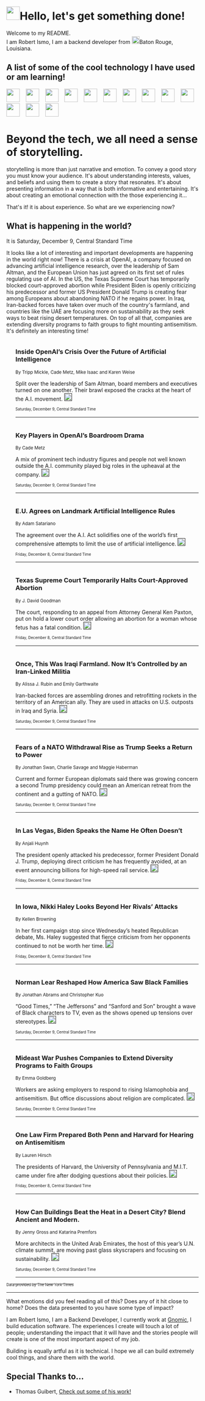 <h1><img src="https://emojis.slackmojis.com/emojis/images/1643514375/3493/hot-coffee.gif?1643514375" width="35"/>Hello, let's get something done!</h1>

<p>Welcome to my README.<br/>
I am Robert Ismo, I am a backend developer from <img src="https://emojis.slackmojis.com/emojis/images/1638395689/50435/moulin_rouge.png?1638395689" width="20"/>Baton Rouge, Louisiana.</p>
<h2>A list of some of the cool technology I have used or am learning!</h2>
<p>
<img src="https://emojis.slackmojis.com/emojis/images/1643516091/21142/meow_bongotap.gif?1643516091" width="35" alt="">
<img src="https://img.shields.io/badge/Favorite%20Frontend%20Framework-SvelteKit-f83903" alt="">
<img src="https://img.shields.io/badge/Second%20Favorite-Vue-40b581" alt="">
<img src="https://img.shields.io/badge/Most%20Used%20Runtime-Nodejs-78b061" alt="">
<img src="https://emojis.slackmojis.com/emojis/images/1643517416/34482/fire.gif?1643517416" width="35" alt="">
<img src="https://img.shields.io/badge/Javascript%20But%20Better-Typescript-0078ca" alt="">
<img src="https://img.shields.io/badge/Favorite%20Language-Elixir-3e244d" alt="">
<img src="https://img.shields.io/badge/Containerize%20Everything-Docker-6ac9ef" alt="">
<img src="https://emojis.slackmojis.com/emojis/images/1643514596/5999/meow_party.gif?1643514596" width="35" alt="">
<img src="https://img.shields.io/badge/API%20Love%20Language-Graphql-de32a5" alt="">
<img src="https://img.shields.io/badge/Our%20Favorite%20Version%20Controller-Git-e94f33" alt="">
<img src="https://img.shields.io/badge/Favorite%20Database-Redis-d42d1d" alt="">
<img src="https://emojis.slackmojis.com/emojis/images/1643514559/5584/deployparrot.gif?1643514559" width="35" alt="">
<img src="https://img.shields.io/badge/Container%20Interstate-RabbitMQ-f66200" alt="">
<img src="https://img.shields.io/badge/Gotta%20Learn-Kubernetes-316adf" alt="">
<img src="https://img.shields.io/badge/Really%20Mature%20Now-WASM-654fef" alt="">
<img src="https://emojis.slackmojis.com/emojis/images/1666642497/61942/dance_vibe.gif?1666642497" width="35" alt="">
<img src="https://img.shields.io/badge/For%20My%20M1-ARM64-657d96" alt="">
<img src="https://img.shields.io/badge/Loving%20This%20So%20Much-TailwindCSS-17bcb5" alt="">
<img src="https://img.shields.io/badge/Cool%20Build%20Tool-Vite-f9cb24" alt="">
<img src="https://emojis.slackmojis.com/emojis/images/1669231376/62819/working-on-it.gif?1669231376" width="35" alt="">
<img src="https://img.shields.io/badge/Fun%20and%20Easy%20Database-MongoDB-5f8c49" alt="">
<img src="https://img.shields.io/badge/JS%20Life%20Support-NPM-c73737" alt="">
<img src="https://img.shields.io/badge/I%20Liked%20It-DynamoDB-0073b9" alt="">
<img src="https://emojis.slackmojis.com/emojis/images/1643514045/46/question.gif?1643514045" width="35" alt="">
<img src="https://img.shields.io/badge/cool-React-60d6f9" alt="">
<img src="https://img.shields.io/badge/Future%20Big%20Project-Lambda-f37e00" alt="">
<img src="https://img.shields.io/badge/NPM%20But%20Better-PNPM-f1aa07" alt="">
<img src="https://emojis.slackmojis.com/emojis/images/1643514943/9662/fbwow.gif?1643514943" width="35" alt="">
<img src="https://img.shields.io/badge/First%20Language-C-662079" alt="">
<img src="https://img.shields.io/badge/Where%20I%20Deploy%20Frontend-Vercel-000000" alt="">
<img src="https://img.shields.io/badge/Who%20Does%20not%20Want%20an%20App-Swift-f9492a" alt="">
<img src="https://emojis.slackmojis.com/emojis/images/1643514058/151/javascript.png?1643514058" width="35" alt="">
<img src="https://img.shields.io/badge/cool-Python-fbd542" alt="">
<img src="https://img.shields.io/badge/Favorite%20Something-Stripe-656cdc" alt="">
<img src="https://img.shields.io/badge/Of%20Course-HTML5-ed6327" alt="">
<img src="https://emojis.slackmojis.com/emojis/images/1660415405/60731/bomb.gif?1660415405" width="35" alt="">
<img src="https://img.shields.io/badge/hate-CSS-2964ec" alt="">
<img src="https://img.shields.io/badge/Learning-CircleCI-141215" alt="">
<img src="https://img.shields.io/badge/Learning-Rust-fbbb3b" alt="">
<img src="https://emojis.slackmojis.com/emojis/images/1660415397/60712/writing-hand.gif?1660415397" width="35" alt="">
<img src="https://img.shields.io/badge/Dev%20Browser%20of%20Choice-Firefox-cc4e26" alt="">
<img src="https://img.shields.io/badge/Recoverying%20From%20Windows-UNIX-1781e3" alt="">
<img src="https://img.shields.io/badge/LOVE-LogSeq-90c1c2" alt="">
<img src="https://emojis.slackmojis.com/emojis/images/1643514066/223/kirby.gif?1643514066" width="35" alt="">
<img src="https://img.shields.io/badge/Daily%20Driver-MacOS-e6e6e8" alt="">
<img src="https://img.shields.io/badge/Git%20Server-Github-000000" alt="">
<img src="https://img.shields.io/badge/enjoyable-EC2-f17428" alt="">
<img src="https://emojis.slackmojis.com/emojis/images/1643514239/2069/excited.gif?1643514239" width="35" alt="">
</p>
<h1>Beyond the tech, we all need a sense of storytelling.</h1>
<p>storytelling is more than just narrative and emotion. To convey a good story you must know your audience. It's about understanding interests, values, and beliefs and using them to create a story that resonates. It's about presenting information in a way that is both informative and entertaining. It's about creating an emotional connection with the those experiencing it...</p>
<p>That's it! it is about experience. So what are we experiencing now?</p>
<h2>What is happening in the world?</h2>
<p>It is Saturday, December 9, Central Standard Time</p>
<p>
It looks like a lot of interesting and important developments are happening in the world right now! There is a crisis at OpenAI, a company focused on advancing artificial intelligence research, over the leadership of Sam Altman, and the European Union has just agreed on its first set of rules regulating use of AI. In the US, the Texas Supreme Court has temporarily blocked court-approved abortion while President Biden is openly criticizing his predecessor and former US President Donald Trump is creating fear among Europeans about abandoning NATO if he regains power. In Iraq, Iran-backed forces have taken over much of the country&#39;s farmland, and countries like the UAE are focusing more on sustainability as they seek ways to beat rising desert temperatures. On top of all that, companies are extending diversity programs to faith groups to fight mounting antisemitism. It&#39;s definitely an interesting time!</p>
<ol>
<img src="https://img.shields.io/badge/-technology-blue" alt="">
<h3>Inside OpenAI’s Crisis Over the Future of Artificial Intelligence</h3>
<sub>By Tripp Mickle, Cade Metz, Mike Isaac and Karen Weise</sub>
<p>Split over the leadership of Sam Altman, board members and executives turned on one another. Their brawl exposed the cracks at the heart of the A.I. movement.  <a href=""><img src="https://developer.nytimes.com/files/poweredby_nytimes_30b.png?v=1583354208352" height="20"></a></p>
<sub><sub>Saturday, December 9, Central Standard Time</sub></sub>
<hr/>
<img src="https://img.shields.io/badge/-technology-blue" alt="">
<h3>Key Players in OpenAI’s Boardroom Drama</h3>
<sub>By Cade Metz</sub>
<p>A mix of prominent tech industry figures and people not well known outside the A.I. community played big roles in the upheaval at the company.  <a href=""><img src="https://developer.nytimes.com/files/poweredby_nytimes_30b.png?v=1583354208352" height="20"></a></p>
<sub><sub>Saturday, December 9, Central Standard Time</sub></sub>
<hr/>
<img src="https://img.shields.io/badge/-technology-blue" alt="">
<h3>E.U. Agrees on Landmark Artificial Intelligence Rules</h3>
<sub>By Adam Satariano</sub>
<p>The agreement over the A.I. Act solidifies one of the world’s first comprehensive attempts to limit the use of artificial intelligence.  <a href=""><img src="https://developer.nytimes.com/files/poweredby_nytimes_30b.png?v=1583354208352" height="20"></a></p>
<sub><sub>Friday, December 8, Central Standard Time</sub></sub>
<hr/>
<img src="https://img.shields.io/badge/-us-blue" alt="">
<h3>Texas Supreme Court Temporarily Halts Court-Approved Abortion</h3>
<sub>By J. David Goodman</sub>
<p>The court, responding to an appeal from Attorney General Ken Paxton, put on hold a lower court order allowing an abortion for a woman whose fetus has a fatal condition.  <a href=""><img src="https://developer.nytimes.com/files/poweredby_nytimes_30b.png?v=1583354208352" height="20"></a></p>
<sub><sub>Friday, December 8, Central Standard Time</sub></sub>
<hr/>
<img src="https://img.shields.io/badge/-world-blue" alt="">
<h3>Once, This Was Iraqi Farmland. Now It’s Controlled by an Iran-Linked Militia</h3>
<sub>By Alissa J. Rubin and Emily Garthwaite</sub>
<p>Iran-backed forces are assembling drones and retrofitting rockets in the territory of an American ally. They are used in attacks on U.S. outposts in Iraq and Syria.  <a href=""><img src="https://developer.nytimes.com/files/poweredby_nytimes_30b.png?v=1583354208352" height="20"></a></p>
<sub><sub>Saturday, December 9, Central Standard Time</sub></sub>
<hr/>
<img src="https://img.shields.io/badge/-us-blue" alt="">
<h3>Fears of a NATO Withdrawal Rise as Trump Seeks a Return to Power</h3>
<sub>By Jonathan Swan, Charlie Savage and Maggie Haberman</sub>
<p>Current and former European diplomats said there was growing concern a second Trump presidency could mean an American retreat from the continent and a gutting of NATO.  <a href=""><img src="https://developer.nytimes.com/files/poweredby_nytimes_30b.png?v=1583354208352" height="20"></a></p>
<sub><sub>Saturday, December 9, Central Standard Time</sub></sub>
<hr/>
<img src="https://img.shields.io/badge/-us-blue" alt="">
<h3>In Las Vegas, Biden Speaks the Name He Often Doesn’t</h3>
<sub>By Anjali Huynh</sub>
<p>The president openly attacked his predecessor, former President Donald J. Trump, deploying direct criticism he has frequently avoided, at an event announcing billions for high-speed rail service.  <a href=""><img src="https://developer.nytimes.com/files/poweredby_nytimes_30b.png?v=1583354208352" height="20"></a></p>
<sub><sub>Friday, December 8, Central Standard Time</sub></sub>
<hr/>
<img src="https://img.shields.io/badge/-us-blue" alt="">
<h3>In Iowa, Nikki Haley Looks Beyond Her Rivals’ Attacks</h3>
<sub>By Kellen Browning</sub>
<p>In her first campaign stop since Wednesday’s heated Republican debate, Ms. Haley suggested that fierce criticism from her opponents continued to not be worth her time.  <a href=""><img src="https://developer.nytimes.com/files/poweredby_nytimes_30b.png?v=1583354208352" height="20"></a></p>
<sub><sub>Friday, December 8, Central Standard Time</sub></sub>
<hr/>
<img src="https://img.shields.io/badge/-arts-blue" alt="">
<h3>Norman Lear Reshaped How America Saw Black Families</h3>
<sub>By Jonathan Abrams and Christopher Kuo</sub>
<p>“Good Times,” “The Jeffersons” and “Sanford and Son” brought a wave of Black characters to TV, even as the shows opened up tensions over stereotypes.  <a href=""><img src="https://developer.nytimes.com/files/poweredby_nytimes_30b.png?v=1583354208352" height="20"></a></p>
<sub><sub>Saturday, December 9, Central Standard Time</sub></sub>
<hr/>
<img src="https://img.shields.io/badge/-business-blue" alt="">
<h3>Mideast War Pushes Companies to Extend Diversity Programs to Faith Groups</h3>
<sub>By Emma Goldberg</sub>
<p>Workers are asking employers to respond to rising Islamophobia and antisemitism. But office discussions about religion are complicated.  <a href=""><img src="https://developer.nytimes.com/files/poweredby_nytimes_30b.png?v=1583354208352" height="20"></a></p>
<sub><sub>Saturday, December 9, Central Standard Time</sub></sub>
<hr/>
<img src="https://img.shields.io/badge/-business-blue" alt="">
<h3>One Law Firm Prepared Both Penn and Harvard for Hearing on Antisemitism</h3>
<sub>By Lauren Hirsch</sub>
<p>The presidents of Harvard, the University of Pennsylvania and M.I.T. came under fire after dodging questions about their policies.  <a href=""><img src="https://developer.nytimes.com/files/poweredby_nytimes_30b.png?v=1583354208352" height="20"></a></p>
<sub><sub>Friday, December 8, Central Standard Time</sub></sub>
<hr/>
<img src="https://img.shields.io/badge/-climate-blue" alt="">
<h3>How Can Buildings Beat the Heat in a Desert City? Blend Ancient and Modern.</h3>
<sub>By Jenny Gross and Katarina Premfors</sub>
<p>More architects in the United Arab Emirates, the host of this year’s U.N. climate summit, are moving past glass skyscrapers and focusing on sustainability.  <a href=""><img src="https://developer.nytimes.com/files/poweredby_nytimes_30b.png?v=1583354208352" height="20"></a></p>
<sub><sub>Saturday, December 9, Central Standard Time</sub></sub>
<hr/>
</ol>
<a href="https://developer.nytimes.com"><sub><sub>Data provided by The New York Times</sub></sub></a>
<hr/>
<p>What emotions did you feel reading all of this? Does any of it hit close to home? Does the data presented to you have some type of impact?</p>
<p>I am Robert Ismo, I am a Backend Developer, I currently work at <a href="https://gnomic.education/">Gnomic</a>, I build education software. The experiences I create will touch a lot of people; understanding the impact that it will have and the stories people will create is one of the most important aspect of my job.</p>
<p>Building is equally artful as it is technical. I hope we all can build extremely cool things, and share them with the world.</p>
<h2>Special Thanks to...</h2>
<ul>
<li>Thomas Guibert, <a href="https://github.com/thmsgbrt/thmsgbrt">Check out some of his work!</a></li>
</ul>